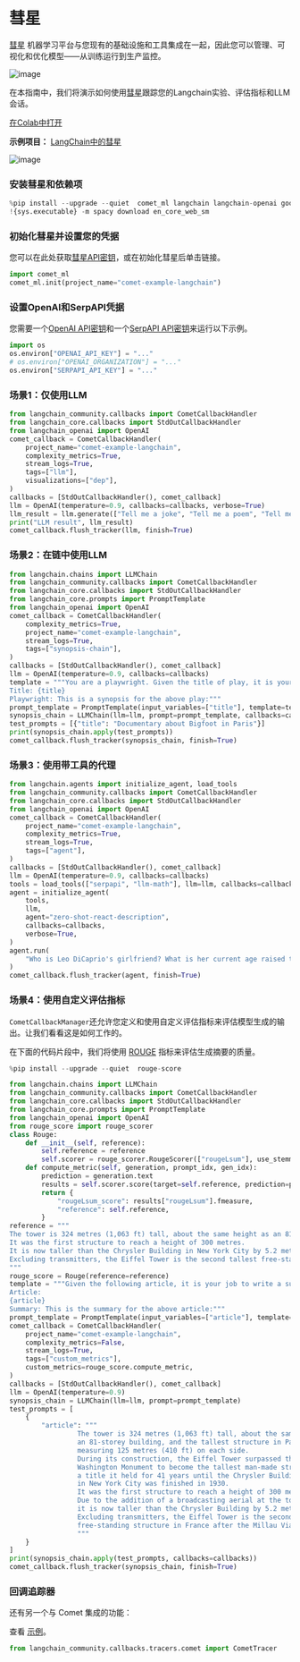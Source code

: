 # 彗星

[彗星](https://www.comet.com/) 机器学习平台与您现有的基础设施和工具集成在一起，因此您可以管理、可视化和优化模型——从训练运行到生产监控。

![image](https://user-images.githubusercontent.com/7529846/230328046-a8b18c51-12e3-4617-9b39-97614a571a2d.png)

在本指南中，我们将演示如何使用[彗星](https://www.comet.com/site/?utm_source=langchain&utm_medium=referral&utm_campaign=comet_notebook)跟踪您的Langchain实验、评估指标和LLM会话。

[在Colab中打开](https://colab.research.google.com/github/hwchase17/langchain/blob/master/docs/ecosystem/comet_tracking)

**示例项目：** [LangChain中的彗星](https://www.comet.com/examples/comet-example-langchain/view/b5ZThK6OFdhKWVSP3fDfRtrNF/panels?utm_source=langchain&utm_medium=referral&utm_campaign=comet_notebook)

![image](https://user-images.githubusercontent.com/7529846/230326720-a9711435-9c6f-4edb-a707-94b67271ab25.png)

### 安装彗星和依赖项

```python
%pip install --upgrade --quiet  comet_ml langchain langchain-openai google-search-results spacy textstat pandas
!{sys.executable} -m spacy download en_core_web_sm
```

### 初始化彗星并设置您的凭据

您可以在此处获取[彗星API密钥](https://www.comet.com/signup?utm_source=langchain&utm_medium=referral&utm_campaign=comet_notebook)，或在初始化彗星后单击链接。

```python
import comet_ml
comet_ml.init(project_name="comet-example-langchain")
```

### 设置OpenAI和SerpAPI凭据

您需要一个[OpenAI API密钥](https://platform.openai.com/account/api-keys)和一个[SerpAPI API密钥](https://serpapi.com/dashboard)来运行以下示例。

```python
import os
os.environ["OPENAI_API_KEY"] = "..."
# os.environ["OPENAI_ORGANIZATION"] = "..."
os.environ["SERPAPI_API_KEY"] = "..."
```

### 场景1：仅使用LLM

```python
from langchain_community.callbacks import CometCallbackHandler
from langchain_core.callbacks import StdOutCallbackHandler
from langchain_openai import OpenAI
comet_callback = CometCallbackHandler(
    project_name="comet-example-langchain",
    complexity_metrics=True,
    stream_logs=True,
    tags=["llm"],
    visualizations=["dep"],
)
callbacks = [StdOutCallbackHandler(), comet_callback]
llm = OpenAI(temperature=0.9, callbacks=callbacks, verbose=True)
llm_result = llm.generate(["Tell me a joke", "Tell me a poem", "Tell me a fact"] * 3)
print("LLM result", llm_result)
comet_callback.flush_tracker(llm, finish=True)
```

### 场景2：在链中使用LLM

```python
from langchain.chains import LLMChain
from langchain_community.callbacks import CometCallbackHandler
from langchain_core.callbacks import StdOutCallbackHandler
from langchain_core.prompts import PromptTemplate
from langchain_openai import OpenAI
comet_callback = CometCallbackHandler(
    complexity_metrics=True,
    project_name="comet-example-langchain",
    stream_logs=True,
    tags=["synopsis-chain"],
)
callbacks = [StdOutCallbackHandler(), comet_callback]
llm = OpenAI(temperature=0.9, callbacks=callbacks)
template = """You are a playwright. Given the title of play, it is your job to write a synopsis for that title.
Title: {title}
Playwright: This is a synopsis for the above play:"""
prompt_template = PromptTemplate(input_variables=["title"], template=template)
synopsis_chain = LLMChain(llm=llm, prompt=prompt_template, callbacks=callbacks)
test_prompts = [{"title": "Documentary about Bigfoot in Paris"}]
print(synopsis_chain.apply(test_prompts))
comet_callback.flush_tracker(synopsis_chain, finish=True)
```

### 场景3：使用带工具的代理

```python
from langchain.agents import initialize_agent, load_tools
from langchain_community.callbacks import CometCallbackHandler
from langchain_core.callbacks import StdOutCallbackHandler
from langchain_openai import OpenAI
comet_callback = CometCallbackHandler(
    project_name="comet-example-langchain",
    complexity_metrics=True,
    stream_logs=True,
    tags=["agent"],
)
callbacks = [StdOutCallbackHandler(), comet_callback]
llm = OpenAI(temperature=0.9, callbacks=callbacks)
tools = load_tools(["serpapi", "llm-math"], llm=llm, callbacks=callbacks)
agent = initialize_agent(
    tools,
    llm,
    agent="zero-shot-react-description",
    callbacks=callbacks,
    verbose=True,
)
agent.run(
    "Who is Leo DiCaprio's girlfriend? What is her current age raised to the 0.43 power?"
)
comet_callback.flush_tracker(agent, finish=True)
```

### 场景4：使用自定义评估指标

`CometCallbackManager`还允许您定义和使用自定义评估指标来评估模型生成的输出。让我们看看这是如何工作的。

在下面的代码片段中，我们将使用 [ROUGE](https://huggingface.co/spaces/evaluate-metric/rouge) 指标来评估生成摘要的质量。

```python
%pip install --upgrade --quiet  rouge-score
```

```python
from langchain.chains import LLMChain
from langchain_community.callbacks import CometCallbackHandler
from langchain_core.callbacks import StdOutCallbackHandler
from langchain_core.prompts import PromptTemplate
from langchain_openai import OpenAI
from rouge_score import rouge_scorer
class Rouge:
    def __init__(self, reference):
        self.reference = reference
        self.scorer = rouge_scorer.RougeScorer(["rougeLsum"], use_stemmer=True)
    def compute_metric(self, generation, prompt_idx, gen_idx):
        prediction = generation.text
        results = self.scorer.score(target=self.reference, prediction=prediction)
        return {
            "rougeLsum_score": results["rougeLsum"].fmeasure,
            "reference": self.reference,
        }
reference = """
The tower is 324 metres (1,063 ft) tall, about the same height as an 81-storey building.
It was the first structure to reach a height of 300 metres.
It is now taller than the Chrysler Building in New York City by 5.2 metres (17 ft)
Excluding transmitters, the Eiffel Tower is the second tallest free-standing structure in France.
"""
rouge_score = Rouge(reference=reference)
template = """Given the following article, it is your job to write a summary.
Article:
{article}
Summary: This is the summary for the above article:"""
prompt_template = PromptTemplate(input_variables=["article"], template=template)
comet_callback = CometCallbackHandler(
    project_name="comet-example-langchain",
    complexity_metrics=False,
    stream_logs=True,
    tags=["custom_metrics"],
    custom_metrics=rouge_score.compute_metric,
)
callbacks = [StdOutCallbackHandler(), comet_callback]
llm = OpenAI(temperature=0.9)
synopsis_chain = LLMChain(llm=llm, prompt=prompt_template)
test_prompts = [
    {
        "article": """
                 The tower is 324 metres (1,063 ft) tall, about the same height as
                 an 81-storey building, and the tallest structure in Paris. Its base is square,
                 measuring 125 metres (410 ft) on each side.
                 During its construction, the Eiffel Tower surpassed the
                 Washington Monument to become the tallest man-made structure in the world,
                 a title it held for 41 years until the Chrysler Building
                 in New York City was finished in 1930.
                 It was the first structure to reach a height of 300 metres.
                 Due to the addition of a broadcasting aerial at the top of the tower in 1957,
                 it is now taller than the Chrysler Building by 5.2 metres (17 ft).
                 Excluding transmitters, the Eiffel Tower is the second tallest
                 free-standing structure in France after the Millau Viaduct.
                 """
    }
]
print(synopsis_chain.apply(test_prompts, callbacks=callbacks))
comet_callback.flush_tracker(synopsis_chain, finish=True)
```

### 回调追踪器

还有另一个与 Comet 集成的功能：

查看 [示例](/docs/integrations/callbacks/comet_tracing)。

```python
from langchain_community.callbacks.tracers.comet import CometTracer
```